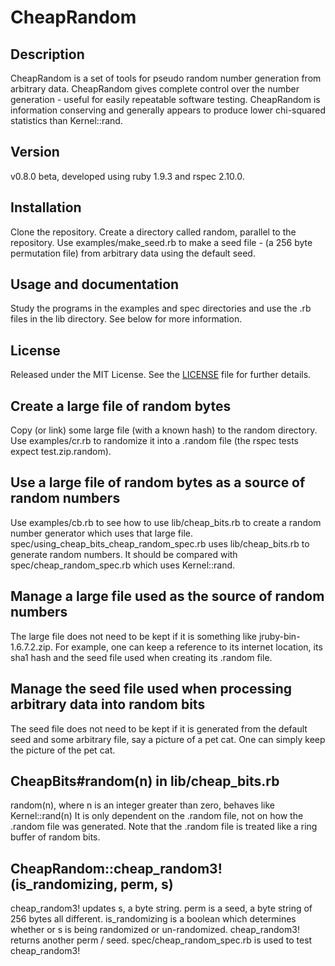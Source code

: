 CheapRandom
============

Description
-----------
CheapRandom is a set of tools for pseudo random number generation from arbitrary data. CheapRandom gives complete control over the number generation - useful for easily repeatable software testing. CheapRandom is information conserving and generally appears to produce lower chi-squared statistics than Kernel::rand.

Version
-------
v0.8.0 beta, developed using ruby 1.9.3 and rspec 2.10.0.

Installation
------------
Clone the repository. Create a directory called random, parallel to the repository. Use examples/make\_seed.rb to make a seed file - (a 256 byte permutation file) from arbitrary data using the default seed.

Usage and documentation
-----------------------
Study the programs in the examples and spec directories and use the .rb files in the lib directory. See below for more information.

License
-------
Released under the MIT License.  See the [LICENSE][license] file for further details.

[license]: https://github.com/bardibardi/cheap_random/blob/master/LICENSE.md

Create a large file of random bytes
-----------------------------------
Copy (or link) some large file (with a known hash) to the random directory. Use examples/cr.rb to randomize it into a .random file (the rspec tests expect test.zip.random).

Use a large file of random bytes as a source of random numbers
--------------------------------------------------------------
Use examples/cb.rb to see how to use lib/cheap\_bits.rb to create a random number generator which uses that large file. spec/using\_cheap\_bits\_cheap\_random\_spec.rb uses lib/cheap\_bits.rb to generate random numbers. It should be compared with spec/cheap\_random\_spec.rb which uses Kernel::rand.

Manage a large file used as the source of random numbers
--------------------------------------------------------
The large file does not need to be kept if it is something like jruby-bin-1.6.7.2.zip. For example, one can keep a reference to its internet location, its sha1 hash and the seed file used when creating its .random file.

Manage the seed file used when processing arbitrary data into random bits
-------------------------------------------------------------------------
The seed file does not need to be kept if it is generated from the default seed and some arbitrary file, say a picture of a pet cat. One can simply keep the picture of the pet cat.

CheapBits#random(n) in lib/cheap\_bits.rb
-----------------------------------------
random(n), where n is an integer greater than zero, behaves like Kernel::rand(n) It is only dependent on the .random file, not on how the .random file was generated. Note that the .random file is treated like a ring buffer of random bits.

CheapRandom::cheap\_random3!(is\_randomizing, perm, s)
------------------------------------------------------
cheap\_random3! updates s, a byte string. perm is a seed, a byte string of 256 bytes all different. is\_randomizing is a boolean which determines whether or s is being randomized or un-randomized. cheap\_random3! returns another perm / seed. spec/cheap\_random\_spec.rb is used to test cheap\_random3!

